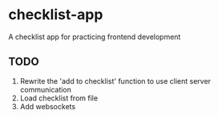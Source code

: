 # checklist-app
A checklist app for practicing frontend development

## TODO
1. Rewrite the 'add to checklist' function to use client server communication
1. Load checklist from file
1. Add websockets
